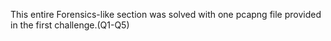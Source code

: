 This entire Forensics-like section was solved with one pcapng file provided in the first challenge.(Q1-Q5)
